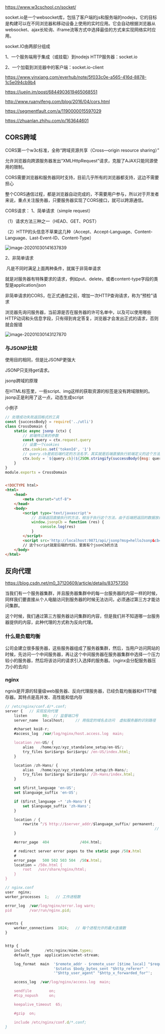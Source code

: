 https://www.w3cschool.cn/socket/



socket.io是一个websocket库，包括了客户端的js和服务端的nodejs，它的目标是构建可以在不同浏览器和移动设备上使用的实时应用。它会自动根据浏览器从websocket、ajax长轮询、iframe流等方式中选择最佳的方式来实现网络实时应用。



socket.IO由两部分组成

1、一个服务端用于集成（或挂载）到nodejs HTTP服务器：socket.io

2、一个加载到浏览器中的客户端：socket.io-client

https://www.yinxiang.com/everhub/note/5f033c0e-a565-416d-8878-1c5e094cb9b4







https://juejin.im/post/6844903619465068551



http://www.ruanyifeng.com/blog/2016/04/cors.html

https://segmentfault.com/a/1190000015597029

https://zhuanlan.zhihu.com/p/163644601













## CORS跨域

CORS第一个w3c标准，全称“跨域资源共享（Cross—origin resource sharing）”

允许浏览器向跨源服务器发出“XMLHttpRequest”请求，克服了AJAX只能同源使用的限制。



CORS需要浏览器和服务器同时支持，目前几乎所有的浏览器都支持，这边不需要担心

整个CORS通信过程，都是浏览器自动完成的，不需要用户参与，所以对于开发者来说，重点关注服务器，只要服务器实现了CORS接口，就可以跨源通信。



CORS请求：
1、简单请求（simple request）

（1）请求方法三种之一（HEAD、GET、POST）

（2）HTTP的头信息不草果这几种（Accept、Accept-Language、Content-Language、Last-Event-ID、Content-Type）



![image-20201030141637839](image/image-20201030141637839.png)



2、非简单请求

​	凡是不同时满足上面两种条件，就属于非简单请求

就是对服务器有特殊要求的请求，例如put、delete，或者content-type字段的类型是application/json

非简单请求的CORS，在正式通信之前，增加一次HTTP查询请求，称为“预检”请求



浏览器先询问服务器，当前源是否在服务器的许可名单中，以及可以使用哪些HTTP动词和头信息字段，只有得到肯定答复，浏览器才会发出正式的请求，否则就会报错



![image-20201030143127870](image/image-20201030143127870.png)





### 与JSONP比较

使用目的相同，但是比JSONP更强大

JSONP只支持get请求。



jsonp跨域的原理



在HTML标签里，一些script、img这样的获取资源的标签是没有跨域限制的。jsonp正是利用了这一点，动态生成script



小例子

```js
// 处理成功失败返回格式的工具
const {successBody} = require('../utli') 
class CrossDomain {   
    static async jsonp (ctx) {     
        // 前端传过来的参数     
        const query = ctx.request.query     
        // 设置一个cookies     
        ctx.cookies.set('tokenId', '1')     
        // query.cb是前后端约定的方法名字，其实就是后端直接执行前端定义的这个方法，把想要传递的数据放到参数中，这样的话就可以console出来  
        ctx.body = `${query.cb}(${JSON.stringify(successBody({msg: query.msg}, 'success'))})`   
    } 
} 
module.exports = CrossDomain



```

```html
<!DOCTYPE html> 
<html>   
    <head>     
        <meta charset="utf-8">   
    </head>   
    <body>     
        <script type='text/javascript'>       
            // 后端返回直接执行的方法，相当于执行这个方法，由于后端把返回的数据放在方法的参数里，所以这里能拿到res。       
            window.jsonpCb = function (res) {         
                console.log(res)       
            }     
        </script>     
        <script src='http://localhost:9871/api/jsonp?msg=helloJsonp&cb=jsonpCb' type='text/javascript'></script>   
        // 这个script就是后端的代码，里面有个jsonCb的方法
    </body> 
</html>
```









## 反向代理

 https://blog.csdn.net/m0_37120609/article/details/83757350 



当我们有一个服务器集群，并且服务器集群中的每一台服务器的内容一样的时候，同样我们要直接从个人电脑访问到服务器的时候无法访问，必须通过第三方才能访问集群。

这个时候，我们通过第三方服务器访问集群的内容，但是我们并不知道哪一台服务器提供的内容，此种代理的方式称为反向代理。





### 什么是负载均衡

公司会建立很多服务器，这些服务器组成了服务器集群，然后，当用户访问网站的时候，先访问一个中间服务器，再让这个中间服务器在服务器集群中选择一个压力较小的服务器，然后将该访问的请求引入选择的服务器。（nginx会分配服务器压力小的去向）







### nginx

ngnix是开源的轻量级web服务器、反向代理服务器，已经负载均衡器和HTTP缓存器。其特点是高并发、高性能和低内存

```javascript
// /etc/nginx/conf.d/*.conf;
server {   // 实现反向代理
    listen       80;  // 监督端口号
    server_name  localhost;     // 用指定的域名去访问  虚拟服务器的识别路径

    #charset koi8-r;
    #access_log  /var/log/nginx/host.access.log  main;

    location /en-US/ {
        alias   /home/xyz/xyz_standalone_setup/en-US/;
        try_files $uri$args $uri$args/ /en-US/index.html;
    }

    location /zh-Hans/ {
        alias   /home/xyz/xyz_standalone_setup/zh-Hans/;
        try_files $uri$args $uri$args/ /zh-Hans/index.html;
    }

    set $first_language 'en-US';
    set $language_suffix 'en-US';

    if ($first_language ~* 'zh-Hans') {
        set $language_suffix 'zh-Hans';
    }

    location / {  														// 访问根路径
        rewrite ^/$ http://$server_addr/$language_suffix/ permanent;    //  rewrite与proxy_pass有什么区别   
        															// proxy_pass http://firstdemo 代理到firstdemo里的两个服务器上
    }

    #error_page  404              /404.html;

    # redirect server error pages to the static page /50x.html
    #
    error_page   500 502 503 504  /50x.html;
    location = /50x.html {
        root   /usr/share/nginx/html;
    }
}
```



```javascript
// nginx.conf
user  nginx;
worker_processes  1;   // 工作进程数

error_log  /var/log/nginx/error.log warn;
pid        /var/run/nginx.pid;


events {
    worker_connections  1024;   // 每个进程允许的最大连接数
}


http {
    include       /etc/nginx/mime.types;
    default_type  application/octet-stream;

    log_format  main  '$remote_addr - $remote_user [$time_local] "$request" '
                      '$status $body_bytes_sent "$http_referer" '
                      '"$http_user_agent" "$http_x_forwarded_for"';

    access_log  /var/log/nginx/access.log  main;

    sendfile        on;
    #tcp_nopush     on;

    keepalive_timeout  65;

    #gzip  on;

    include /etc/nginx/conf.d/*.conf;
}
```


